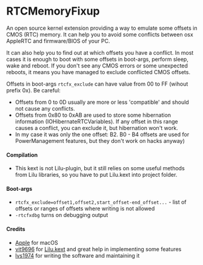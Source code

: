 RTCMemoryFixup
==============

An open source kernel extension providing a way to emulate some offsets in CMOS (RTC) memory. It can help you to avoid some conflicts between osx AppleRTC and firmware/BIOS of your PC.

It can also help you to find out at which offsets you have a conflict. In most cases it is enough to boot with some offsets in boot-args, perform sleep, wake and reboot. If you don't see any CMOS errors or some unexpected reboots, it means you have managed to exclude conflicted CMOS offsets.

Offsets in boot-args `rtcfx_exclude` can have value from 00 to FF (wihout prefix 0x). Be careful:

- Offsets from 0 to 0D usually are more or less 'compatible' and should not cause any conflicts.
- Offsets from 0x80 to 0xAB are used to store some hibernation information (IOHibernateRTCVariables). If any offset in this range causes a conflict, you can exclude it, but hibernation won't work.
- In my case it was only the one offset: B2. B0 - B4 offsets are used for PowerManagement features, but they don't work on hacks anyway)

#### Compilation
- This kext is not Lilu-plugin, but it still relies on some useful methods from Lilu libraries, so you have to put Lilu.kext into project folder.

#### Boot-args
- `rtcfx_exclude=offset1,offset2,start_offset-end_offset...` -  list of offsets or ranges of offsets where writing is not allowed
- `-rtcfxdbg` turns on debugging output

#### Credits
- [Apple](https://www.apple.com) for macOS  
- [vit9696](https://github.com/vit9696) for [Lilu.kext](https://github.com/vit9696/Lilu) and great help in implementing some features 
- [lvs1974](https://applelife.ru/members/lvs1974.53809/) for writing the software and maintaining it


